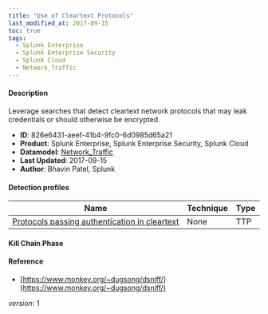```yaml
---
title: "Use of Cleartext Protocols"
last_modified_at: 2017-09-15
toc: true
tags:
  - Splunk Enterprise
  - Splunk Enterprise Security
  - Splunk Cloud
  - Network_Traffic
---
```


#### Description

Leverage searches that detect cleartext network protocols that may leak credentials or should otherwise be encrypted.

- **ID**: 826e6431-aeef-41b4-9fc0-6d0985d65a21
- **Product**: Splunk Enterprise, Splunk Enterprise Security, Splunk Cloud
- **Datamodel**: [Network_Traffic](https://docs.splunk.com/Documentation/CIM/latest/User/NetworkTraffic)
- **Last Updated**: 2017-09-15
- **Author**: Bhavin Patel, Splunk

#### Detection profiles

| Name        | Technique   | Type         |
| ----------- | ----------- |--------------|
| [Protocols passing authentication in cleartext](/network/protocols_passing_authentication_in_cleartext/) | None | TTP |

#### Kill Chain Phase



#### Reference

* [https://www.monkey.org/~dugsong/dsniff/](https://www.monkey.org/~dugsong/dsniff/)



_version_: 1